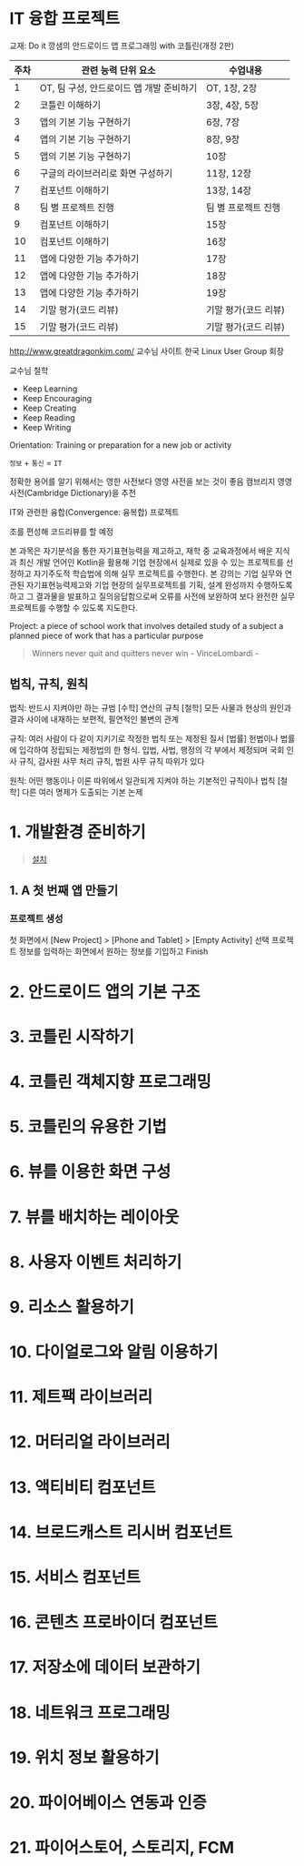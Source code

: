 # IT 융합 프로젝트

교재: Do it 깡샘의 안드로이드 앱 프로그래밍 with 코틀린(개정 2판)

| 주차 | 관련 능력 단위 요소                      | 수업내용             |
| ---- | ---------------------------------------- | -------------------- |
| 1    | OT, 팀 구성, 안드로이드 앱 개발 준비하기 | OT, 1장, 2장         |
| 2    | 코틀린 이해하기                          | 3장, 4장, 5장        |
| 3    | 앱의 기본 기능 구현하기                  | 6장, 7장             |
| 4    | 앱의 기본 기능 구현하기                  | 8장, 9장             |
| 5    | 앱의 기본 기능 구현하기                  | 10장                 |
| 6    | 구글의 라이브러리로 화면 구성하기        | 11장, 12장           |
| 7    | 컴포넌트 이해하기                        | 13장, 14장           |
| 8    | 팀 별 프로젝트 진행                      | 팀 별 프로젝트 진행  |
| 9    | 컴포넌트 이해하기                        | 15장                 |
| 10   | 컴포넌트 이해하기                        | 16장                 |
| 11   | 앱에 다양한 기능 추가하기                | 17장                 |
| 12   | 앱에 다양한 기능 추가하기                | 18장                 |
| 13   | 앱에 다양한 기능 추가하기                | 19장                 |
| 14   | 기말 평가(코드 리뷰)                     | 기말 평가(코드 리뷰) |
| 15   | 기말 평가(코드 리뷰)                     | 기말 평가(코드 리뷰) |

http://www.greatdragonkim.com/ 교수님 사이트
한국 Linux User Group 회장

교수님 철학

- Keep Learning
- Keep Encouraging
- Keep Creating
- Keep Reading
- Keep Writing

Orientation: Training or preparation for a new job or activity

`정보` + `통신` = `IT`

정확한 용어를 알기 위해서는 영한 사전보다 영영 사전을 보는 것이 좋음
캠브리지 영영 사전(Cambridge Dictionary)을 추천

IT와 관련한 융합(Convergence: 융복합) 프로젝트

조를 편성해 코드리뷰를 할 예정

본 과목은 자기분석을 통한 자기표현능력을 제고하고, 재학 중 교육과정에서 배운 지식과 최신 개발 언어인 Kotlin을 활용해 기업 현장에서 실제로 있을 수 있는 프로젝트를 선정하고 자기주도적 학습법에 의해 실무 프로젝트를 수행한다.
본 강의는 기업 실무와 연관된 자기표현능력제고와 기업 현장의 실무프로젝트를 기획, 설계 완성까지 수행하도록 하고 그 결과물을 발표하고 질의응답함으로써 오류를 사전에 보완하여 보다 완전한 실무프로젝트를 수행할 수 있도록 지도한다.

Project: a piece of school work that involves detailed study of a subject
a planned piece of work that has a particular purpose

> Winners never quit and quitters never win - VinceLombardi -

## 법칙, 규칙, 원칙

법칙: 반드시 지켜야만 하는 규범
[수학] 연산의 규칙
[철학] 모든 사물과 현상의 원인과 결과 사이에 내재하는 보편적, 필연적인 불변의 관계

규칙: 여러 사람이 다 같이 지키기로 작정한 법칙 또는 제정된 질서
[법률] 헌법이나 법률에 입각하여 정립되는 제정법의 한 형식. 입법, 사법, 행정의 각 부에서 제정되며 국회 인사 규칙, 감사원 사무 처리 규칙, 법원 사무 규칙 따위가 있다

원칙: 어떤 행동이나 이론 따위에서 일관되게 지켜야 하는 기본적인 규칙이나 법칙
[철학] 다른 여러 명제가 도출되는 기본 논제

# 1. 개발환경 준비하기

> [설치](https://developer.android.com)

## 1. A 첫 번째 앱 만들기

### 프로젝트 생성

첫 화면에서 [New Project] > [Phone and Tablet] > [Empty Activity] 선택
프로젝트 정보를 입력하는 화면에서 원하는 정보를 기입하고 Finish

# 2. 안드로이드 앱의 기본 구조

# 3. 코틀린 시작하기

# 4. 코틀린 객체지향 프로그래밍

# 5. 코틀린의 유용한 기법

# 6. 뷰를 이용한 화면 구성

# 7. 뷰를 배치하는 레이아웃

# 8. 사용자 이벤트 처리하기

# 9. 리소스 활용하기

# 10. 다이얼로그와 알림 이용하기

# 11. 제트팩 라이브러리

# 12. 머터리얼 라이브러리

# 13. 액티비티 컴포넌트

# 14. 브로드캐스트 리시버 컴포넌트

# 15. 서비스 컴포넌트

# 16. 콘텐츠 프로바이더 컴포넌트

# 17. 저장소에 데이터 보관하기

# 18. 네트워크 프로그래밍

# 19. 위치 정보 활용하기

# 20. 파이어베이스 연동과 인증

# 21. 파이어스토어, 스토리지, FCM

